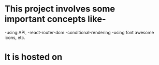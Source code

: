 # This project involves some important concepts like-
  -using API, 
  -react-router-dom
  -conditional-rendering
  -using font awesome icons, etc.



# It is hosted on 
